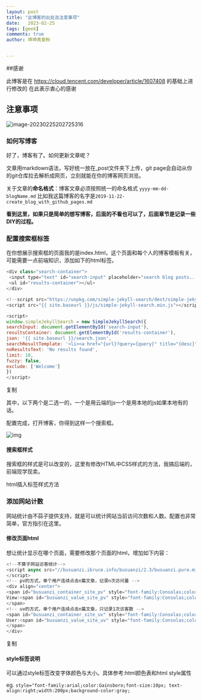 ```yaml
---
layout: post
title: "此博客的出处及注意事项"
date:   2023-02-25
tags: [geek]
comments: true
author: 坤坤真爱粉


---
```




##感谢

此博客是在 https://cloud.tencent.com/developer/article/1607408 的基础上进行修改的
在此表示衷心的感谢





## 注意事项

![image-20230225202725316](C:\Users\diannao\AppData\Roaming\Typora\typora-user-images\image-20230225202725316.png)

### **如何写博客**

好了，博客有了。如何更新文章呢？

文章用markdown语法，写好统一放在_post文件夹下上传，git page会自动从你的git仓库拉去解析成网页，立刻就能在你的博客网页浏览。

关于文章的**命名格式**：博客文章必须按照统一的命名格式 `yyyy-mm-dd-blogName.md` 比如我这篇博客的名字是`2019-11-22-create_blog_with_github_pages.md`

**看到这里，如果只是简单的想写博客，后面的不看也可以了，后面章节是记录一些DIY的过程。**





### **配置搜索框标签**

在你想展示搜索框的页面我的是index.html，这个页面和每个人的博客模板有关，可能需要一点前端知识，添加如下的html标签。

```javascript
<div class="search-container">
 <input type="text" id="search-input" placeholder="search blog posts...">
 <ul id="results-container"></ul>
</div>

<!--script src="https://unpkg.com/simple-jekyll-search/dest/simple-jekyll-search.min.js"></script-->
<script src="{{ site.baseurl }}/js/simple-jekyll-search.min.js"></script>

<script>
window.simpleJekyllSearch = new SimpleJekyllSearch({
searchInput: document.getElementById('search-input'),
resultsContainer: document.getElementById('results-container'),
json: '{{ site.baseurl }}/search.json',
searchResultTemplate: '<li><a href="{url}?query={query}" title="{desc}">{title}</a></li>',
noResultsText: 'No results found',
limit: 10,
fuzzy: false,
exclude: ['Welcome']
})
</script>
```

复制

其中，以下两个是二选一的，一个是用云端的js一个是用本地的js如果本地有的话。

<script src="https://unpkg.com/simple-jekyll-search/dest/simple-jekyll-search.min.js"></script-->

<script src="{{ site.baseurl }}/js/simple-jekyll-search.min.js"></script>

配置完成，打开博客，你得到这样一个搜索框。

![img](https://ask.qcloudimg.com/http-save/yehe-1346475/ae7wuapz2q.png?imageView2/2/w/1620)

#### **搜索框样式**

搜索框的样式是可以改变的，这里有修改HTML中CSS样式的方法，我搞后端的，前端现学现卖。

html插入标签样式方法



### **添加网站计数**

网站统计由不蒜子提供支持，就是可以统计网站当前访问次数和人数。配置也非常简单，官方指引在这里。

#### **修改页面html**

想让统计显示在哪个页面，需要修改那个页面的html，增加如下内容：

```javascript
<!--不算子网站访客统计-->
<script async src="//busuanzi.ibruce.info/busuanzi/2.3/busuanzi.pure.mini.js">
</script>
<!-- pv的方式，单个用户连续点击n篇文章，记录n次访问量 -->
<div align="center">
<span id="busuanzi_container_site_pv" style="font-family:Consolas;color:Silver;font-size:12px;">
View:<span id="busuanzi_value_site_pv" style="font-family:Consolas;color:Silver;font-size:12px;"></span>
</span>
<!-- uv的方式，单个用户连续点击n篇文章，只记录1次访客数 -->
<span id="busuanzi_container_site_uv" style="font-family:Consolas;color:Silver;font-size:12px;">
User:<span id="busuanzi_value_site_uv" style="font-family:Consolas;color:Silver;font-size:12px;"></span>
</span>
</div>
```

复制

#### **style标签说明**

可以通过style标签改变字体颜色与大小。具体参考:html颜色表和html style属性

eg.  `style="font-family:arial;color:Gainsboro;font-size:10px; text-align:right;width:200px;background-color:gray;`

